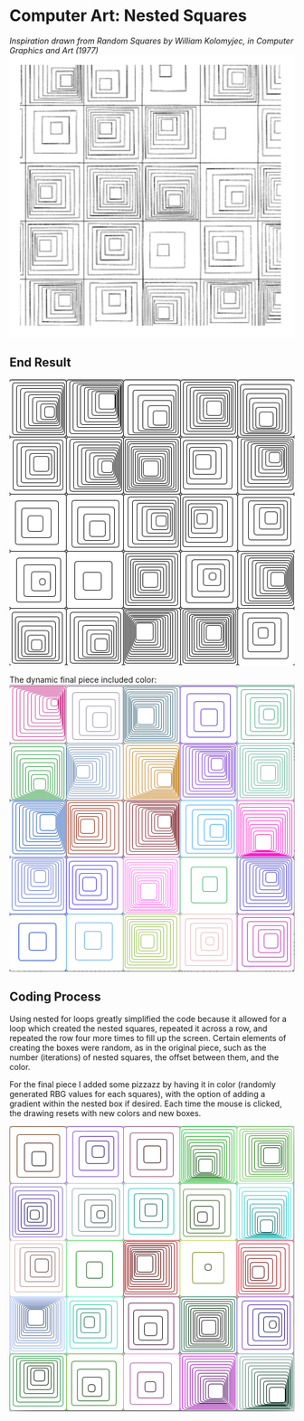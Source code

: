 # Computer Art: Nested Squares

*Inspiration drawn from Random Squares by William Kolomyjec, in Computer Graphics and Art (1977)*
![](RandomSquares.jpg.png)


## End Result

![](NestedSquares.jpg)

The dynamic final piece included color:
![](NestedSquaresColor.jpg)

## Coding Process

Using nested for loops greatly simplified the code because it allowed for a loop which created the nested squares, repeated it across a row, and repeated the row four more times to fill up the screen. Certain elements of creating the boxes were random, as in the original piece, such as the number (iterations) of nested squares, the offset between them, and the color.

For the final piece I added some pizzazz by having it in color (randomly generated RBG values for each squares), with the option of adding a gradient within the nested box if desired. Each time the mouse is clicked, the drawing resets with new colors and new boxes.

![](NestedSquaresGradient.jpg)

